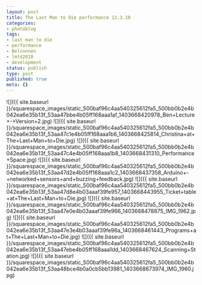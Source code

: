```yaml
---
layout: post
title: The Last Man to Die performance 12.3.10
categories:
- photoblog
tags:
- last man to die
- performance
- Belconnen
- lmtd2010
- development
status: publish
type: post
published: true
meta: {}
---
```


![]({{ site.baseurl }}/squarespace_images/static_500baf96c4aa540325612fa5_500bb0b2e4b042ea6e35b13f_53aa47bbe4b05ff168aaa1af_1403668420978_Ben+Lecture+-+Version+2.jpg)
![]({{ site.baseurl }}/squarespace_images/static_500baf96c4aa540325612fa5_500bb0b2e4b042ea6e35b13f_53aa47c1e4b05ff168aaa1b6_1403668425814_Christina+at+The+Last+Man+to+Die.jpg)
![]({{ site.baseurl }}/squarespace_images/static_500baf96c4aa540325612fa5_500bb0b2e4b042ea6e35b13f_53aa47c4e4b05ff168aaa1b8_1403668431310_Performance+Space.jpg)
![]({{ site.baseurl }}/squarespace_images/static_500baf96c4aa540325612fa5_500bb0b2e4b042ea6e35b13f_53aa47d2e4b05ff168aaa1c2_1403668437358_Arduino+-+networked+sensors+and+buzzing+feedback.jpg)
![]({{ site.baseurl }}/squarespace_images/static_500baf96c4aa540325612fa5_500bb0b2e4b042ea6e35b13f_53aa47d8e4b03aaaf39fe957_1403668443955_Ticket+table+at+The+Last+Man+to+Die.jpg)
![]({{ site.baseurl }}/squarespace_images/static_500baf96c4aa540325612fa5_500bb0b2e4b042ea6e35b13f_53aa47e0e4b03aaaf39fe966_1403668478875_IMG_1962.jpg)
![]({{ site.baseurl }}/squarespace_images/static_500baf96c4aa540325612fa5_500bb0b2e4b042ea6e35b13f_53aa47e3e4b03aaaf39fe96a_1403668461443_Programs+at+The+Last+Man+to+Die.jpg)
![]({{ site.baseurl }}/squarespace_images/static_500baf96c4aa540325612fa5_500bb0b2e4b042ea6e35b13f_53aa47ebe4b05ff168aaa1dd_1403668467624_Scanning+Station.jpg)
![]({{ site.baseurl }}/squarespace_images/static_500baf96c4aa540325612fa5_500bb0b2e4b042ea6e35b13f_53aa48bce4b0a0cb5bb13981_1403668673974_IMG_1960.jpg)
